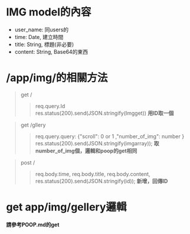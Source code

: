 # IMG model的內容

* user_name: 同users的
* time: Date, 建立時間
* title: String, 標題(非必要)
* content: String, Base64的東西

# /app/img/的相關方法

> get /
>> req.query.Id  
>> res.status(200).send(JSON.stringify(Imgget)) 
**用ID取一個**

> get /gllery
>> req.query.query: {"scroll": 0 or 1 ,"number_of_img": number }  
>> res.status(200).send(JSON.stringify(imgarray)); 
**取number_of_img個，邏輯和poop的get相同**

> post /
>> req.body.time, req.body.title, req.body.content,  
>> res.status(200).send(JSON.stringify(id));
**新增，回傳ID**


# get app/img/gellery邏輯

**請參考POOP.md的get**
